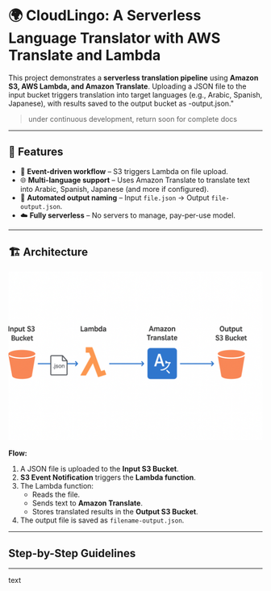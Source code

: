 # 🌍 CloudLingo: A Serverless Language Translator with AWS Translate and Lambda
This project demonstrates a **serverless translation pipeline** using **Amazon S3, AWS Lambda, and Amazon Translate**. Uploading a JSON file to the input bucket triggers translation into target languages (e.g., Arabic, Spanish, Japanese), with results saved to the output bucket as -output.json."


> under continuous development, return soon for complete docs
  
---

## 📌 Features  
- 🚀 **Event-driven workflow** – S3 triggers Lambda on file upload.  
- 🌐 **Multi-language support** – Uses Amazon Translate to translate text into Arabic, Spanish, Japanese (and more if configured).  
- 📂 **Automated output naming** – Input `file.json` → Output `file-output.json`.  
- ☁️ **Fully serverless** – No servers to manage, pay-per-use model.  

---

## 🏗️ Architecture  

![Architecture Diagram](./images/architecture.png)  

**Flow:**  
1. A JSON file is uploaded to the **Input S3 Bucket**.  
2. **S3 Event Notification** triggers the **Lambda function**.  
3. The Lambda function:  
   - Reads the file.  
   - Sends text to **Amazon Translate**.  
   - Stores translated results in the **Output S3 Bucket**.  
4. The output file is saved as `filename-output.json`.  

---

## Step-by-Step Guidelines
---
text

